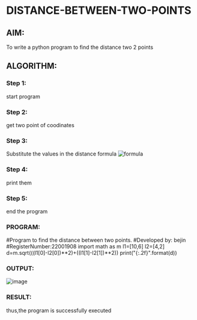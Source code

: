 # DISTANCE-BETWEEN-TWO-POINTS

## AIM:
To write a python program to find the distance two 2 points
## ALGORITHM:
### Step 1:
start program
### Step 2: 
get two point of coodinates
### Step 3: 
Substitute the values in the distance formula  ![formula](/formula.jpg)
### Step 4: 
print them
### Step 5: 
end the program 
### PROGRAM:
 #Program to find the distance between two points.
#Developed by: bejin 
#RegisterNumber:22001908
import math as m
l1=[10,6]
l2=[4,2]
d=m.sqrt(((l1[0]-l2[0])**2)+((l1[1]-l2[1])**2))
print("{:.2f}".format(d))


### OUTPUT:
![image](https://user-images.githubusercontent.com/118367518/210139069-cc294a0f-e315-4f63-bffd-dd37813229a6.png)

### RESULT:
thus,the program is successfully executed
